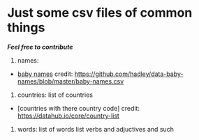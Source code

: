 # Just some csv files of common things 

***Feel free to contribute***
1. names: 
- [baby names](./names/baby-names.csv) credit: https://github.com/hadley/data-baby-names/blob/master/baby-names.csv
1. countries: list of countries
- [countries with there country code] credit: https://datahub.io/core/country-list
1. words: list of words list verbs and adjuctives and such